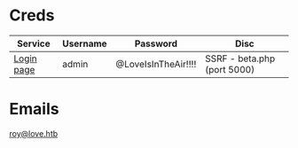 # Creds
| Service | Username | Password | Disc | 
| --- | --- | --- | --- |
| [Login page](http://love.htb/admin/) | admin | @LoveIsInTheAir!!!! | SSRF - beta.php (port 5000) |

# Emails
roy@love.htb

